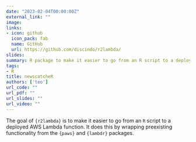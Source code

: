 ```yaml
---
date: "2023-02-04T00:00:00Z"
external_link: ""
image:
links:
- icon: github
  icon_pack: fab
  name: GitHub
  url: https://github.com/discindo/r2lambda/
slides: 
summary: R package to make it easier to go from an R script to a deployed AWS Lambda function.
tags:
- R
title: newscatcheR
authors: ['teo']
url_code: ""
url_pdf: ""
url_slides: ""
url_video: ""
---
```

The goal of `{r2lambda}` is to make it easier to go from an `R` script to a deployed AWS Lambda function. It does this by wrapping preexisting functionality from the `{paws}` and `{lambdr}` packages.